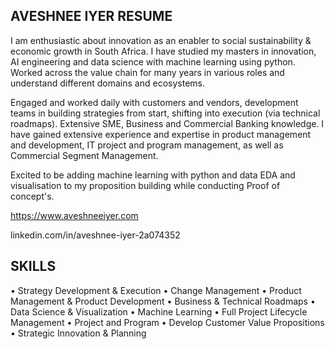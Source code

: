 ## AVESHNEE IYER RESUME

I am enthusiastic about innovation as an enabler to social sustainability & economic growth in South Africa. I have studied my masters in innovation, AI engineering and data science with machine learning using python. Worked across the value chain for many years in various roles and understand different domains and ecosystems.

Engaged and worked daily with customers and vendors, development teams in building strategies from start, shifting into execution (via technical roadmaps). Extensive SME, Business and Commercial Banking knowledge. I have gained extensive experience and expertise in product management and development, IT project and program management, as well as Commercial Segment Management.

Excited to be adding machine learning with python and data EDA and visualisation to my proposition building while conducting Proof of concept's.

https://www.aveshneeiyer.com

linkedin.com/in/aveshnee-iyer-2a074352

  

## SKILLS
•	Strategy Development & Execution
•	Change Management
•	Product Management & Product Development 
•	Business & Technical Roadmaps
•	Data Science & Visualization 
•	Machine Learning
•	Full Project Lifecycle Management
•	Project and Program
•	Develop Customer Value Propositions
•	Strategic Innovation & Planning
